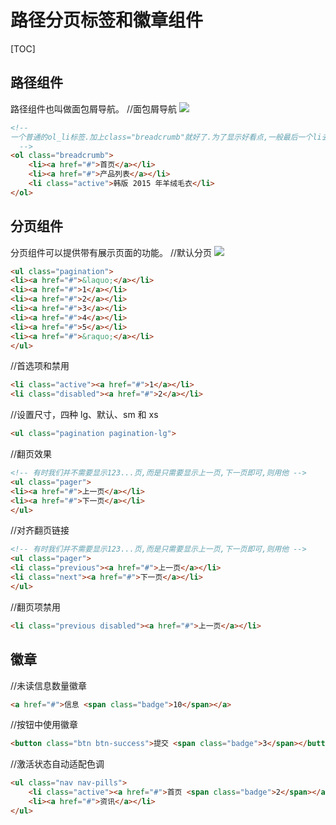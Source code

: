 # 路径分页标签和徽章组件
[TOC]

## 路径组件
路径组件也叫做面包屑导航。
//面包屑导航
![](./_image/2018-05-13-20-10-49.jpg)
```html
<!-- 
一个普通的ol_li标签.加上class="breadcrumb"就好了.为了显示好看点,一般最后一个li去掉超链接.改成active就可以了.
  -->
<ol class="breadcrumb">
    <li><a href="#">首页</a></li>
    <li><a href="#">产品列表</a></li>
    <li class="active">韩版 2015 年羊绒毛衣</li>
</ol>
```

## 分页组件
分页组件可以提供带有展示页面的功能。
//默认分页
![](./_image/2018-05-13-20-12-19.jpg)
```html
<ul class="pagination">
<li><a href="#">&laquo;</a></li>
<li><a href="#">1</a></li>
<li><a href="#">2</a></li>
<li><a href="#">3</a></li>
<li><a href="#">4</a></li>
<li><a href="#">5</a></li>
<li><a href="#">&raquo;</a></li>
</ul>
```
//首选项和禁用
```html
<li class="active"><a href="#">1</a></li>
<li class="disabled"><a href="#">2</a></li>
```
//设置尺寸，四种 lg、默认、sm 和 xs
```html
<ul class="pagination pagination-lg">
```
//翻页效果
```html
<!-- 有时我们并不需要显示123...页,而是只需要显示上一页,下一页即可,则用他 -->
<ul class="pager">
<li><a href="#">上一页</a></li>
<li><a href="#">下一页</a></li>
</ul>
```
//对齐翻页链接
```html
<!-- 有时我们并不需要显示123...页,而是只需要显示上一页,下一页即可,则用他 -->
<ul class="pager">
<li class="previous"><a href="#">上一页</a></li>
<li class="next"><a href="#">下一页</a></li>
</ul>
```
//翻页项禁用
```html
<li class="previous disabled"><a href="#">上一页</a></li>
```

## 徽章
//未读信息数量徽章
```html
<a href="#">信息 <span class="badge">10</span></a>
```
//按钮中使用徽章
```html
<button class="btn btn-success">提交 <span class="badge">3</span></button>
```
//激活状态自动适配色调
```html
<ul class="nav nav-pills">
    <li class="active"><a href="#">首页 <span class="badge">2</span></a></li>
    <li><a href="#">资讯</a></li>
</ul>

```
